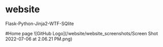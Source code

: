 # website
Flask-Python-Jinja2-WTF-SQlite

#Home page
![GitHub Logo](/website/website_screenshots/Screen Shot 2022-07-06 at 2.06.21 PM.png)
